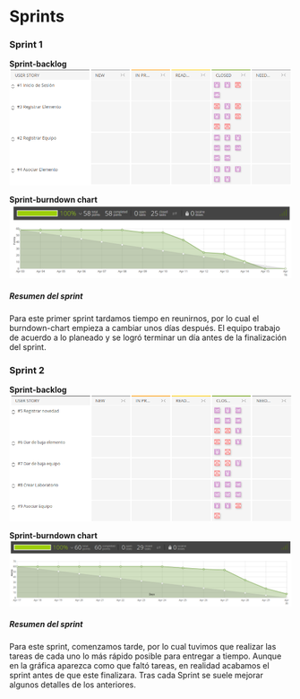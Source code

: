 # Sprints
### Sprint 1
**Sprint-backlog**\
![Sprint-backlog](sprint1backlog.PNG)

**Sprint-burndown chart**\
![Sprint-burndown chart](sprint1burndown.PNG)

##### Resumen del sprint
Para este primer sprint tardamos tiempo en reunirnos, por lo cual el burndown-chart empieza a 
cambiar unos días después. El equipo trabajo de acuerdo a lo planeado y se logró terminar un día antes de la
finalización del sprint.


### Sprint 2
**Sprint-backlog**\
![Sprint2-backlog](sprint2backlog.png)

**Sprint-burndown chart**\
![Sprint2-burndown](sprint2burndown.png)

##### Resumen del sprint
Para este sprint, comenzamos tarde, por lo cual tuvimos que realizar las tareas de cada uno
lo más rápido posible para entregar a tiempo. Aunque en la gráfica aparezca como que faltó tareas,
en realidad acabamos el sprint antes de que este finalizara.
Tras cada Sprint se suele mejorar algunos detalles de los anteriores. 

